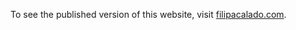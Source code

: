To see the published version of this website, visit [filipacalado.com](https://www.filipacalado.com).
